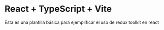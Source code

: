# React + TypeScript + Vite

Esta es una plantilla básica para ejemplificar el uso de redux toolkit en react